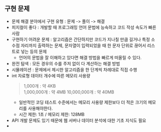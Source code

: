 ## 구현 문제
- 문제 해결 분야에서 구현 유형 : 문제 -> 풀이 -> 해결
- 피지컬이 좋다 : 개발할 때 프로그래밍 언어 문법에 능숙하고 코드 작성 속도가 빠른 사람
- 구현하기 어려운 문제 : 알고리즘은 간단하지만 코드가 지나칠 만큼 길거나 특정 소수점 자리까지 출력하는 문제, 문자열이 입력되었을 때 한 문자 단위로 끊어서 리스트로 넣는 등의 문제
  - 언어의 문법을 잘 이해하고 있다면 해결 방법을 빠르게 떠올릴 수 있다.
- 완전 탐색 : 모든 경우의 수를 주저 없이 다 계산하는 해결 방법
- 시뮬레이션 : 문제에서 제시한 알고리즘을 한 단계씩 차례대로 직접 수행
- int 자료형 데이터 개수에 따른 메모리 사용량
  > 1,000개 : 약 4KB  
  > 1,000,000개 : 약 4MB
  > 10,000,000개 : 약 40MB
  - 일반적인 코딩 테스트 수준에서는 메모리 사용량 제한보다 더 적은 크기의 메모리를 사용해야한다.
  - 시간 제한: 1초 / 메모리 제한: 128MB
- API 개발 문제도 있기 때문에 웹 서버나 데이터 분석에 대한 기초 지식도 필요
- 